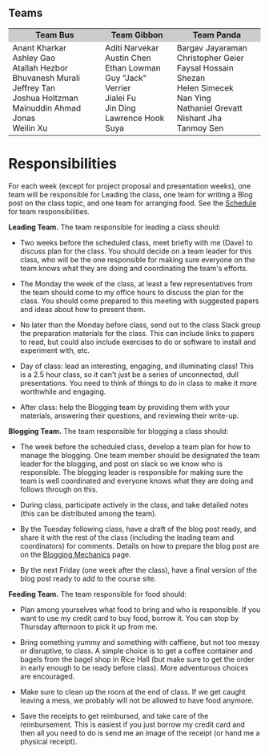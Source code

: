## Teams

<table>
<tr bgcolor="#CCC"><td align="center"><b>Team Bus</b></td><td align="center"><b>Team Gibbon</b></td><td align="center"><b>Team Panda</b></td></tr>
<tr>
<td>
Anant Kharkar<br>
Ashley Gao  <br>
Atallah Hezbor  <br>
Bhuvanesh Murali<br>
Jeffrey Tan<br>
Joshua Holtzman  <br>
Mainuddin Ahmad Jonas<br>  
Weilin Xu<br>
</td>
<td>
Aditi Narvekar<br>  
Austin Chen  <br>
Ethan Lowman  <br>
Guy "Jack" Verrier<br>  
Jialei Fu  <br>
Jin Ding  <br>
Lawrence Hook<br>
Suya
</td>
<td>
Bargav Jayaraman<br>  
Christopher Geier  <br>
Faysal Hossain Shezan  <br>
Helen Simecek<br>
Nan Ying<br>
Nathaniel Grevatt  <br>
Nishant Jha  <br>
Tanmoy Sen  
</td>
</tr>
</table>

</table>

# Responsibilities

For each week (except for project proposal and presentation weeks),
one team will be responsible for Leading the class, one team for
writing a Blog post on the class topic, and one team for arranging
food.  See the [Schedule](/schedule) for team responsibilities.

**Leading Team.**  The team responsible for leading a class should:

- Two weeks before the scheduled class, meet briefly with me (Dave) to
  discuss plan for the class. You should decide on a team leader for
  this class, who will be the one responsible for making sure everyone
  on the team knows what they are doing and coordinating the team's
  efforts.

- The Monday the week of the class, at least a few representatives
  from the team should come to my office hours to discuss the plan for
  the class.  You should come prepared to this meeting with suggested
  papers and ideas about how to present them. 

- No later than the Monday before class, send out to the class Slack group the preparation materials for the class.  This can include links to papers to read, but could also include exercises to do or software to install and experiment with, etc.  

- Day of class: lead an interesting, engaging, and illuminating class! This is a 2.5 hour class, so it can't just be a series of unconnected, dull presentations. You need to think of things to do in class to make it more worthwhile and engaging.

- After class: help the Blogging team by providing them with your materials, answering their questions, and reviewing their write-up.

**Blogging Team.** The team responsible for blogging a class should:

- The week before the scheduled class, develop a team plan for how to
  manage the blogging. One team member should be designated the team
  leader for the blogging, and post on slack so we know who is
  responsible. The blogging leader is responsible for making sure the
  team is well coordinated and everyone knows what they are doing and
  follows through on this.

- During class, participate actively in the class, and take detailed
  notes (this can be distributed among the team).

- By the Tuesday following class, have a draft of the blog post ready,
  and share it with the rest of the class (including the leading team
  and coordinators) for comments. Details on how to prepare the blog post are on the [Blogging Mechanics](/blogging) page.

- By the next Friday (one week after the class), have a final version
  of the blog post ready to add to the course site.

**Feeding Team.** The team responsible for food should:

- Plan among yourselves what food to bring and who is responsible.  If
  you want to use my credit card to buy food, borrow it. You can stop
  by Thursday afternoon to pick it up from me.

- Bring something yummy and something with caffiene, but not too messy
  or disruptive, to class. A simple choice is to get a coffee
  container and bagels from the bagel shop in Rice Hall (but make sure
  to get the order in early enough to be ready before class). More
  adventurous choices are encouraged.

- Make sure to clean up the room at the end of class. If we get caught
  leaving a mess, we probably will not be allowed to have food
  anymore.

- Save the receipts to get reimbursed, and take care of the
  reimbursement. This is easiest if you just borrow my credit card and
  then all you need to do is send me an image of the receipt (or hand
  me a physical receipt).

